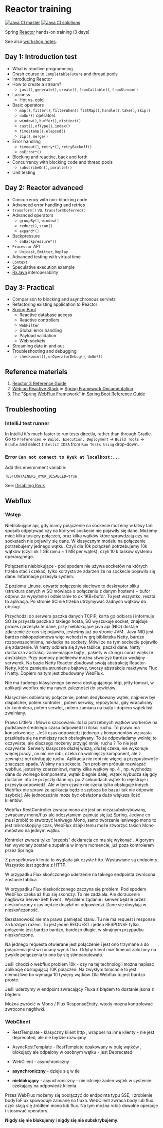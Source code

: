 # Reactor training

[![Java CI master](https://github.com/nurkiewicz/reactor-workshop/actions/workflows/gradle.yml/badge.svg)](https://github.com/nurkiewicz/reactor-workshop/actions/workflows/gradle.yml) [![Java CI solutions](https://github.com/nurkiewicz/reactor-workshop/actions/workflows/gradle.yml/badge.svg?branch=solutions)](https://github.com/nurkiewicz/reactor-workshop/actions/workflows/gradle.yml)

Spring [Reactor](https://projectreactor.io) hands-on training (3 days)

See also [workshop notes](https://nurkiewicz.com/slides/reactor-workshop).

## Day 1: Introduction test

- What is reactive programming
- Crash course to `CompletableFuture` and thread pools
- Introducing Reactor
- How to create a stream?
  - `just()`, `generate()`, `create()`, `fromCallable()`, `fromStream()`
- Laziness
  - Hot vs. cold
- Basic operators
  - `map()`, `filter()`, `filterWhen()` `flatMap()`, `handle()`, `take()`, `skip()`
  - `doOn*()` operators
  - `window()`, `buffer()`, `distinct()`
  - `cast()`, `ofType()`, `index()`
  - `timestamp()`, `elapsed()`
  - `zip()`, `merge()`
- Error handling
  - `timeout()`, `retry*()`, `retryBackoff()`
  - `onError*()`
- Blocking and reactive, back and forth
- Concurrency with blocking code and thread pools
  - `subscribeOn()`, `parallel()`
- Unit testing

## Day 2: Reactor advanced
- Concurrency with non-blocking code
- Advanced error handling and retries
- `transform()` vs. `transformDeferred()`
- Advanced operators
  - `groupBy()`, `window()`
  - `reduce()`, `scan()`
  - `expand*()`
- Backpressure
  - `onBackpressure*()`
- `Processor` API
  - `Unicast`, `Emitter`, `Replay`
- Advanced testing with virtual time
- `Context`
- Speculative execution example
- [RxJava](https://github.com/ReactiveX/RxJava) interoperability

## Day 3: Practical
- Comparison to blocking and asynchronous servlets
- Refactoring existing application to Reactor
- [Spring Boot](https://spring.io/projects/spring-boot)
  - Reactive database access
  - Reactive controllers
  - `WebFilter`
  - Global error handling
  - Payload validation
  - Web sockets
- Streaming data in and out
- Troubleshooting and debugging
  - `checkpoint()`, `onOperatorDebug()`, `doOn*()`

## Reference materials

1. [Reactor 3 Reference Guide](https://projectreactor.io/docs/core/release/reference/)
2. [Web on Reactive Stack](https://docs.spring.io/spring/docs/current/spring-framework-reference/web-reactive.html#spring-webflux) in [Spring Framework Documentation](https://docs.spring.io/spring/docs/current/spring-framework-reference/index.html)
3. [The "Spring WebFlux Framework"](https://docs.spring.io/spring-boot/docs/current/reference/html/boot-features-developing-web-applications.html#boot-features-webflux) in [Spring Boot Reference Guide](https://docs.spring.io/spring-boot/docs/current/reference/html/)

## Troubleshooting

### IntelliJ test runner

In IntelliJ it's much faster to run tests directly, rather than through Gradle.
Go to `Preferences` -> `Build, Execution, Deployment` -> `Build Tools` -> `Gradle` and select `IntelliJ IDEA` from `Run Tests Using` drop-down.

### Error `Can not connect to Ryuk at localhost:...`

Add this environment variable:

```
TESTCONTAINERS_RYUK_DISABLED=true
```

See: [Disabling Ryuk](https://www.testcontainers.org/features/configuration/#disabling-ryuk)

## Webflux
### Wstęp
Nieblokujące api, gdy mamy połączenie na sockecie możemy w łatwy tani sposób odpytywać czy na którymś sockecie nie 
pojawiły się dane. Możemy mieć kilka tysięcy połączeń, oraz kilka wątków które sprawdzają czy na socketach nie 
pojawiły się dane. 
W klasycznym modelu na połączenie potrzebujemy jednego wątku. Czyli dla 10k połączeń potrzebujemy 10k wątków (czyli 
ok 1 GB ramu ~ 1 MB per wątek), czyli 10 k tasków systemu operacyjnego.

Połączenie nieblokujące - pod spodem nie używa socketów na których trzeba stać i czekać, tylko korzysta ze zdarzeń 
że na sockecie pojawiło się dane. Informacje przesyła system.

Z poziomu Linuxa, otwarte połączenie sieciowe to deskryptor pliku (struktura danych w SO mówiąca o połączeniu z 
danym hostem) + bufor odpow. za wysyłanie i odbieranie to ok 1KB+bufor. To jest wszystko, reszta to aplikacja. Po 
stronie SO nie trzeba utrzymywać żadnych wątków do obsługi.

Przychodzi do serwera paczka danych TCPIP, karta go odbiera i informuje SO że przyszła paczka z takiego hosta, SO 
wyszukuje socket, znajduje proces i przesyła te dane, przy nieblokujące java api (NIO) dostaje zdarzenie że coś się 
pojawiło, jesteśmy już po stronie JVM . Java NIO jest bardzo niskopoziomowa więc wchodzi w grę biblioteka Netty, 
bardzo rozpowszechniona, nakładka na sockety. Mówi że na tym sockecie pojawiło się zdarzenie. W Netty odbiera się 
żywe tablice, paczki dane. Netty dostarcza abstrakcji zamieniające bajty , pakiety w stringi i coraz większe 
abstrakcje. Przy pomocy pipelineów można stworzyć bardzo wydajny serwerek. 
Na bazie Netty Reactor zbudował swoją abstrakcję Reactor-Netty, która zamienia strumienie bajtowe, tworzy abstrakcje
reaktywne Flux i Netty. Dopiero na tym jest zbudowany WebFlux. 

Nie ma żadnego klasycznego serwera obsługującego http, jetty tomcat, w aplikacji webflux nie ma nawet zależności do 
sewletów. 

Klasycznie: odbieramy połączenie, potem dedykowany wątek, najpierw był dispatcher, potem kontroler , potem serwisy, 
repozytoria, gdy wracalismy do kontrolera, potem serwlet, potem zamiana na bajty i dopiero wątek był zwalniany. 

Prawo Little'a : Mówi o szacowaniu ilości potrzebnych wątków workerów na podstawie średniego czasu odpowiedzi i 
ilości ruchu. To prawo ma konsekwencję . Jeśli czas odpowiedzi jednego z komponentów wzsrasta przekłada się na 
mniejszy ruch obsługiwany. To że odpowiadamy wolniej to oczywiste, ale dlaczego możemy przyjąć mniej ruchu ? To nie 
jest oczywiste. Serwery klasyczne dłużej wiszą, dłużej czeka, nie wykonuje więcej pracy , on nic nie robi, czeka na 
wolniejszy komponent, ale z zewnątrz nei obsługuje ruchu. Aplikacja nie robi nic więcej a przepustowość znacząco 
spada. Wisimy na sockecie. Ten problem próbuje rozwiązać webflux. 
jesteśmy zdarzeniowi, mamy kilka wątków np. 4 , np. wychodzą dane do wolnego komponentu ,wątek biegnie dalej,  wątek 
wybudza się gdy 
dostanie info że przyszły dane np. po 2 sekundach wątek to rejestruje i przesyła odpowiedź. Ale w tym czasie nie 
czeka tylko obsługuje innych.
Webflux nie sprawi że aplikacja będzie szybsza bo baza i tak nie odpowie szybciej. Ale jednocześnie może być 
obsłużona dużo większa ilość klientów. 

Webflux RestController zwraca mono ale jest on niezasubskrybowany, zwracamy mono/flux ale odczytaniem zajmuje się 
już Spring. Jedyne co musi zrobić to stworzyć leniwego Mono, samo tworzenie leniwego mono to jest mikroskopijny czas, 
WebFlux dzięki temu może stworzyć takich Mono mnóstwo na jednym wątku.

Kontroler zwraca tylko "przepis" deklaracja co ma się wykonać . Algorytm ten wywołany zostanie zupełnie w innym 
momencie, już poza kontrolerem przez Springa.

Z perspektywy klienta to wygląda jak czyste http. Wystawiane są endpointy. Wszystko jest zgodne z HTTP.  

W przypadku Flux skończonego uderzenie na takiego endpointa zwrócona zostanie tablica. 

W przypadku Flux nieskończonego zaczyna się problem. Pod spodem WebFlux czeka aż flux się skończy. To nie zadziała. 
Ale dorzucenie nagłówka Server-Sett Event . Wysłałem żądanie i serwer będzie przez nieskończony czas będzie dosyłał 
mi odpowiedzi.  Dane się dosyłają w nieskończoność. 

Bezstanowość nie ma prawa pamiętać stanu. Tu nie ma request i response za każdym razem. Tu jest jeden REQUEST i 
jeden RESPONSE tylko połązenie jest bardzo bardzo, bardezo długie, w skrajnym przypadku nieskończone.  

Na jednego requesta otwierane jest połączenie i jest ono trzymane a do połączenia jest wrzucany wynik flux.
Gdyby klient miał timeout założony na zwykłe połączenia to ono by się stimeaoutowało.

Jeśli chodzi o webflux problem 10k - czy na tej technologii można napisać aplikację obsługującą 10K połączeń. Na 
zwykłym tomcacie to jest niemożliwe bo wymaga 10 tysięcy wątków. Dla Webflux to jest bardzo proste. 

Jeśli uderzymy w endpoint zwracający Fluxa z błędem to dostanie jsona z błędem.

Można zwrócić w Mono / Flux ResponseEntity, wtedy można kontrolować zwrócone nagłówki. 


### WebClient

* RestTemplate - klasyczny klient http , wrapper na inne klienty - nie jest deprecated, ale nie będzie rozwijany
* AsyncRestTemplate - RestTemplate opakowany w pulę wątków , blokujący ale odpalony w osobnym wątku - jest Deprecated
* WebClient - asynchroniczny 


* **asynchroniczny** - dzieje się w tle
* **nieblokujący** - asynchroniczny - nie istnieje żaden wątek w systemie czekający na odpowiedź klienta

Przez WebFlux możemy się poołączyć do endpointa typu SSE, i zrobienie bodyToFlux spowoduje zamianę na fluxa. 
WebClient zwraca body lub flux czyli stają się źródłem mono lub flux. Na tym można robić dowolne operacje i stosować 
operatory. 

**Nigdy się nie blokujemy i nigdy się nie subskrybujemy.**


